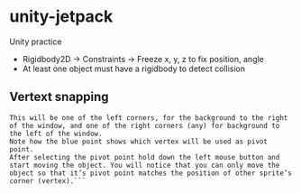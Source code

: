 # unity-jetpack
Unity practice

* Rigidbody2D -> Constraints -> Freeze x, y, z to fix position, angle
* At least one object must have a rigidbody to detect collision

## Vertext snapping
```Select the room background object that you want to move. Don’t forget to release the mouse button. Then hold the V key and move a mouse to the corner you wan to use as a pivot point.
This will be one of the left corners, for the background to the right of the window, and one of the right corners (any) for background to the left of the window.
Note how the blue point shows which vertex will be used as pivot point.
After selecting the pivot point hold down the left mouse button and start moving the object. You will notice that you can only move the object so that it’s pivot point matches the position of other sprite’s corner (vertex).```

